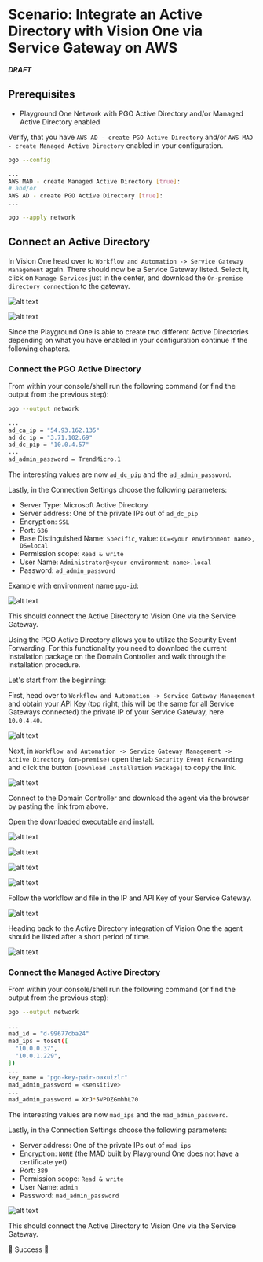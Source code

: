 # Scenario: Integrate an Active Directory with Vision One via Service Gateway on AWS

***DRAFT***

## Prerequisites

- Playground One Network with PGO Active Directory and/or Managed Active Directory enabled

Verify, that you have `AWS AD - create PGO Active Directory` and/or `AWS MAD - create Managed Active Directory` enabled in your configuration.

```sh
pgo --config
```

```sh
...
AWS MAD - create Managed Active Directory [true]:
# and/or
AWS AD - create PGO Active Directory [true]:
...
```

```sh
pgo --apply network
```

## Connect an Active Directory

In Vision One head over to `Workflow and Automation -> Service Gateway Management` again. There should now be a Service Gateway listed. Select it, click on `Manage Services` just in the center, and download the `On-premise directory connection` to the gateway.

![alt text](images/v1-aws-sgm-13.png "Vision One")

![alt text](images/v1-aws-sgm-14.png "Vision One")

Since the Playground One is able to create two different Active Directories depending on what you have enabled in your configuration continue if the following chapters.

### Connect the PGO Active Directory

From within your console/shell run the following command (or find the output from the previous step):

```sh
pgo --output network
```

```sh
...
ad_ca_ip = "54.93.162.135"
ad_dc_ip = "3.71.102.69"
ad_dc_pip = "10.0.4.57"
...
ad_admin_password = TrendMicro.1
```

The interesting values are now `ad_dc_pip` and the `ad_admin_password`.

Lastly, in the Connection Settings choose the following parameters:

- Server Type: Microsoft Active Directory
- Server address: One of the private IPs out of `ad_dc_pip`
- Encryption: `SSL`
- Port: `636`
- Base Distinguished Name: `Specific`, value: `DC=<your environment name>, DS=local`
- Permission scope: `Read & write`
- User Name: `Administrator@<your environment name>.local`
- Password: `ad_admin_password`

Example with environment name `pgo-id`:

![alt text](images/v1-aws-sgm-17.png "Vision One")

This should connect the Active Directory to Vision One via the Service Gateway.

Using the PGO Active Directory allows you to utilize the Security Event Forwarding. For this functionality you need to download the current installation package on the Domain Controller and walk through the installation procedure.

Let's start from the beginning:

First, head over to `Workflow and Automation -> Service Gateway Management` and obtain your API Key (top right, this will be the same for all Service Gateways connected) the private IP of your Service Gateway, here `10.0.4.40`.

![alt text](images/v1-aws-sef-00.png "Vision One")

Next, in `Workflow and Automation -> Service Gateway Management -> Active Directory (on-premise)` open the tab `Security Event Forwarding` and click the button `[Download Installation Package]` to copy the link.

![alt text](images/v1-aws-sef-01.png "Vision One")

Connect to the Domain Controller and download the agent via the browser by pasting the link from above.

Open the downloaded executable and install. 

![alt text](images/v1-aws-sef-02.png "Vision One")

![alt text](images/v1-aws-sef-03.png "Vision One")

![alt text](images/v1-aws-sef-04.png "Vision One")

![alt text](images/v1-aws-sef-05.png "Vision One")

Follow the workflow and file in the IP and API Key of your Service Gateway.

![alt text](images/v1-aws-sef-06.png "Vision One")

Heading back to the Active Directory integration of Vision One the agent should be listed after a short period of time.

![alt text](images/v1-aws-sef-07.png "Vision One")

### Connect the Managed Active Directory

From within your console/shell run the following command (or find the output from the previous step):

```sh
pgo --output network
```

```sh
...
mad_id = "d-99677cba24"
mad_ips = toset([
  "10.0.0.37",
  "10.0.1.229",
])
...
key_name = "pgo-key-pair-oaxuizlr"
mad_admin_password = <sensitive>
...
mad_admin_password = XrJ*5VPDZGmhhL70
```

The interesting values are now `mad_ips` and the `mad_admin_password`.

Lastly, in the Connection Settings choose the following parameters:

- Server address: One of the private IPs out of `mad_ips`
- Encryption: `NONE` (the MAD built by Playground One does not have a certificate yet)
- Port: `389`
- Permission scope: `Read & write`
- User Name: `admin`
- Password: `mad_admin_password`

![alt text](images/v1-aws-sgm-15.png "Vision One")

This should connect the Active Directory to Vision One via the Service Gateway.

🎉 Success 🎉
